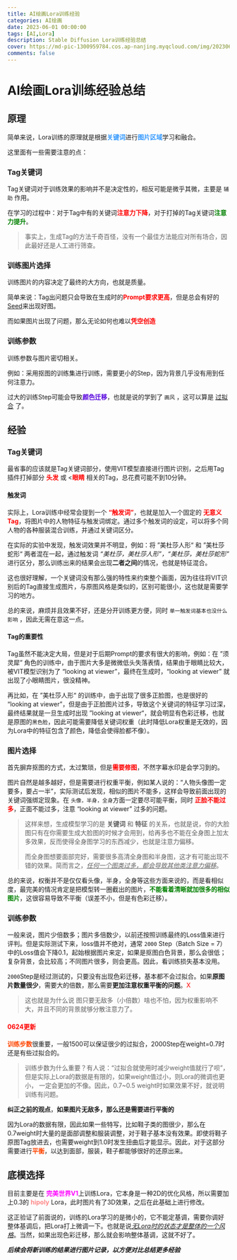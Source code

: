 ```yaml
---
title: AI绘画Lora训练经验
categories: AI绘画
date: 2023-06-01 00:00:00
tags: [AI,Lora]
description: Stable Diffusion Lora训练经验总结
cover: https://md-pic-1300959784.cos.ap-nanjing.myqcloud.com/img/202306012118676.png
comments: false
---
```


# AI绘画Lora训练经验总结

## 原理

简单来说，Lora训练的原理就是根据<font color="#3399ff">**关键词**</font>进行<font color="#3399ff">**图片区域**</font>学习和融合。

这里面有一些需要注意的点：

### Tag关键词

Tag关键词对于训练效果的影响并不是决定性的，相反可能是微乎其微，主要是 `辅助` 作用。

在学习的过程中：对于Tag中有的关键词<font color=red>**注意力下降**</font>，对于打掉的Tag关键词<font color=green>**注意力提升**</font>。

> 事实上，生成Tag的方法千奇百怪，没有一个最佳方法能应对所有场合，因此最好还是人工进行筛查。

### 训练图片选择

训练图片的内容决定了最终的大方向，也就是质量。

简单来说：Tag出问题只会导致在生成时的<font color=red>**Prompt要求更高**</font>，但是总会有好的<u>Seed</u>来出现好图。

而如果图片出现了问题，那么无论如何也难以<font color=red>**凭空创造**</font>

### 训练参数

训练参数与图片密切相关。

例如：采用抠图的训练集进行训练，需要更小的Step，因为背景几乎没有用到任何注意力。

过大的训练Step可能会导致<font color="#5500DD">**颜色迁移**</font>，也就是说的学到了 `画风` ，这可以算是 <u>过拟合</u> 了。

## 经验

### Tag关键词

最省事的应该就是Tag关键词部分，使用VIT模型直接进行图片识别，之后用Tag插件打掉部分 <font color=red>**头发**</font> 或 <<font color=red>**眼睛**</font> 相关的Tag，总花费可能不到10分钟。

#### 触发词

实际上，Lora训练中经常会提到一个<font color=red> **“触发词”**</font>，也就是加入一个固定的 <font color=red>**无意义Tag**</font>，将图片中的人物特征与触发词绑定。通过多个触发词的设定，可以将多个同人物的各种服装混合训练，并通过关键词区分。

在实际的实验中发现，触发词效果并不明显，例如：将 ”美杜莎人形“ 和 ”美杜莎蛇形“ 两者混在一起，通过触发词 *“美杜莎，美杜莎人形”，“美杜莎，美杜莎蛇形”* 进行区分，那么训练出来的结果会出现**二者之间**的情况，也就是特征混合。

这也很好理解，一个关键词没有那么强的特性来约束整个画面，因为往往将VIT识别后的Tag直接生成图片，与原图风格是类似的，区别可能很小，这也就是需要学习的地方。

总的来说，麻烦并且效果不好，还是分开训练更方便，同时 `单一触发词基本也没什么影响` ，因此无需在意这一点。

#### Tag的重要性

Tag虽然不能决定大局，但是对于后期Prompt的要求有很大的影响，例如：在 ”须灵犀” 角色的训练中，由于图片大多是微微低头失落表情，结果由于眼睛比较大，被VIT模型识别为了 “looking at viewer”，最终在生成时，“looking at viewer” 就出现了小眼睛图片，很没精神。

再比如，在 ”美杜莎人形“ 的训练中，由于出现了很多正脸图，也是很好的 “looking at viewer”，但是由于正脸图片过多，导致这个关键词的特征学习过深，最终结果就是一旦生成时出现 ”looking at viewer“，就会明显有色彩迁移，也就是原图的`黑色脸`，因此可能需要降低关键词权重（此时降低Lora权重是无效的，因为Lora中的特征包含了颜色，降低会使得脸都不像）。

### 图片选择

首先摒弃抠图的方式，太过繁琐，但是<font color=red>**需要修图**</font>，不然字幕水印是会学习到的。

图片自然是越多越好，但是需要进行权重平衡，例如某人说的：“人物头像图一定要多，要占一半”，实际测试后发现，相似的图片不能多，这样会导致前面出现的关键词强绑定现象。在 `头像，半身，全身`方面一定要尽可能平衡，同时 <font color=red>**正脸不能过多**</font>，正面不能过多，注意 “looking at viewer” 过多的问题。

> 这样来想，生成模型学习的是 **关键词** 和 **特征** 的关系，也就是说，你的大脸图只有在你需要生成大脸图的时候才会用到，给再多也不能在全身图上加太多效果，反而使得全身图学习的东西减少，也就是注意力偏移。
>
> 而全身图想要面部完好，需要很多高清全身图和半身图，这才有可能出现不错的效果。简而言之，*<u>任何一个图类过多，都会导致其他类注意力偏移</u>*。

总的来说，权衡并不是仅仅看头像，半身，全身等这些方面来说的，而是看相似度，最完美的情况肯定是把模型转一圈截出的图片，<font color=green>**不能看着清晰就加很多的相似图片**</font>，这很容易导致不平衡（误差不小，但是有色彩迁移）。

### 训练参数

一般来说，图片少倍数多；图片多倍数少，以前还按照训练最终的Loss值来进行评判。但是实际测试下来，loss值并不绝对，通常 `2000` Step（Batch Size = 7）中的Loss值会下降0.1，起始根据图片来定，如果是抠图白色背景，那么会很低；复杂背景，会比较高；不同图片很多，则会更高。因此，看训练损失基本没用。

`2000`Step是经过测试的，只要没有出现色彩迁移，基本都不会过拟合。如果**原图片数量很少**，需要大的倍数，那么需要**更加注意权重平衡的问题**。<font color=red>X</font>

> 这也就是为什么说 图只要无敌多（小倍数）啥也不怕，因为权重影响不大，并且不同的背景就够分散注意力了。

#### <font color=red>0624更新</font>

<font color="#FF4500">**训练步数**</font>很重要，一般1500可以保证很少的过拟合，2000Step在weight=0.7时还是有些过拟合的。

> 训练步数为什么重要？有人说：“过拟合就使用时减少weight值就行了呗”，但是实际上Lora的数据是有限的，如果weight值过小，则Lora的微调也更小， 一定会更加的不像。因此，0.7~0.5 weight时如果效果不好，就说明训练有问题。

**纠正之前的观点**，**如果图片无敌多，那么还是需要进行平衡的**

因为Lora的数据有限，因此如果一些特写，比如鞋子类的图很少，那么在0.7weight时大量的是面部调整和服装调整，对于鞋子基本没有效果。即使将鞋子原图Tag放进去，也需要weight到1.0时发生扭曲后才能显示。因此，对于这部分需要进行<font color="#FF4500">**平衡**</font>，以达到面部，服装，鞋子都能够很好的还原出来。

## 底模选择

目前主要是在 <font color=fuchsia>**完美世界V1**</font>上训练Lora，它本身是一种2D的优化风格，所以需要加上0.3的 <font color="FF8888">**hipoly**</font> Lora，此时图片有了3D效果，之后在此基础上进行修改。

这正验证了前面说的，训练的Lora学习的是微小的，它不能定基调，需要你调好整体基调后，把Lora打上微调一下。也就是说<u>*无Lora时的状态才是整体的一个风格*</u>。当然，如果出现色彩迁移，那么就会影响整体基调，这就不好了。

***后续会将新训练的结果进行图片记录，以方便对比总结更多经验***
